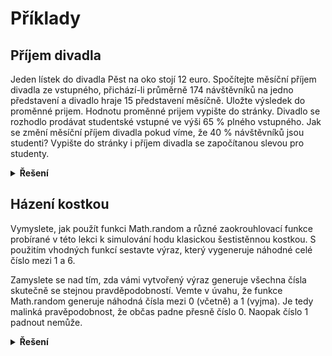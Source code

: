# Příklady

## Příjem divadla

Jeden lístek do divadla Pěst na oko stojí 12 euro. Spočítejte měsíční příjem divadla ze vstupného, přichází-li průměrně 174 návštěvníků na jedno představení a divadlo hraje 15 představení měsíčně. Uložte výsledek do proměnné prijem.
Hodnotu proměnné prijem vypište do stránky.
Divadlo se rozhodlo prodávat studentské vstupné ve výši 65 % plného vstupného. Jak se změní měsíční příjem divadla pokud víme, že 40 % návštěvníků jsou studenti?
Vypište do stránky i příjem divadla se započítanou slevou pro studenty.

<details>
<summary><b>Řešení</b></summary>

```js
Tady zatím nic není. :) 
```

</details>

## Házení kostkou

Vymyslete, jak použít funkci Math.random a různé zaokrouhlovací funkce probírané v této lekci k simulování hodu klasickou šestistěnnou kostkou. S použitím vhodných funkcí sestavte výraz, který vygeneruje náhodné celé číslo mezi 1 a 6.

Zamyslete se nad tím, zda vámi vytvořený výraz generuje všechna čísla skutečně se stejnou pravděpodobností. Vemte v úvahu, že funkce Math.random generuje náhodná čísla mezi 0 (včetně) a 1 (vyjma). Je tedy malinká pravěpodobnost, že občas padne přesně číslo 0. Naopak číslo 1 padnout nemůže.


<details>
<summary><b>Řešení</b></summary>

```js
Tady zatím nic není. :) 
```

</details>